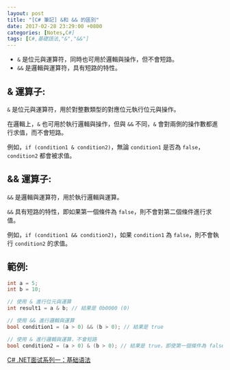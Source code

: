 ```yaml
---
layout: post
title: "[C# 筆記] &和 && 的區別"
date: 2017-02-28 23:29:00 +0800
categories: [Notes,C#]
tags: [C#,基礎語法,"&","&&"]
---
```


- `&` 是位元與運算符，同時也可用於邏輯與操作，但不會短路。
- `&&` 是邏輯與運算符，具有短路的特性。


## & 運算子:
`&` 是位元與運算符，用於對整數類型的對應位元執行位元與操作。      

在邏輯上，`&` 也可用於執行邏輯與操作，但與 `&&` 不同，`&` 會對兩側的操作數都進行求值，而不會短路。      

例如，`if (condition1 & condition2)`，無論 `condition1` 是否為 `false`，`condition2` 都會被求值。

## && 運算子:
`&&` 是邏輯與運算符，用於執行邏輯與運算。       

`&&` 具有短路的特性，即如果第一個條件為 `false`，則不會對第二個條件進行求值。       

例如，`if (condition1 && condition2)`，如果 `condition1` 為 `false`，則不會執行 `condition2` 的求值。

## 範例:

```c#
int a = 5;
int b = 10;

// 使用 & 進行位元與運算
int result1 = a & b; // 結果是 0b0000 (0)

// 使用 && 進行邏輯與運算
bool condition1 = (a > 0) && (b > 0); // 結果是 true

// 使用 & 進行邏輯與運算，不會短路
bool condition2 = (a > 0) & (b > 0); // 結果是 true，即使第一個條件為 false，仍會對第二個條件求值
```

[C# .NET面试系列一：基础语法](https://bbs.huaweicloud.com/blogs/423092)    